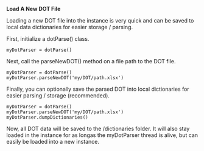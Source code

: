 **Load A New DOT File**

Loading a new DOT file into the instance is very quick and can be saved to local data dictionaries for easier storage / parsing.

First, initialize a dotParse() class.

    myDotParser = dotParse()

Next, call the parseNewDOT() method on a file path to the DOT file.

    myDotParser = dotParse()
    myDotParser.parseNewDOT('my/DOT/path.xlsx')

Finally, you can optionally save the parsed DOT into local dictionaries for easier parsing / storage (recommended).

    myDotParser = dotParse()
    myDotParser.parseNewDOT('my/DOT/path.xlsx')
    myDotParser.dumpDictionaries()

Now, all DOT data will be saved to the /dictionaries folder. It will also stay loaded in the instance for as longas the myDotParser thread is alive, but can easily be loaded into a new instance.